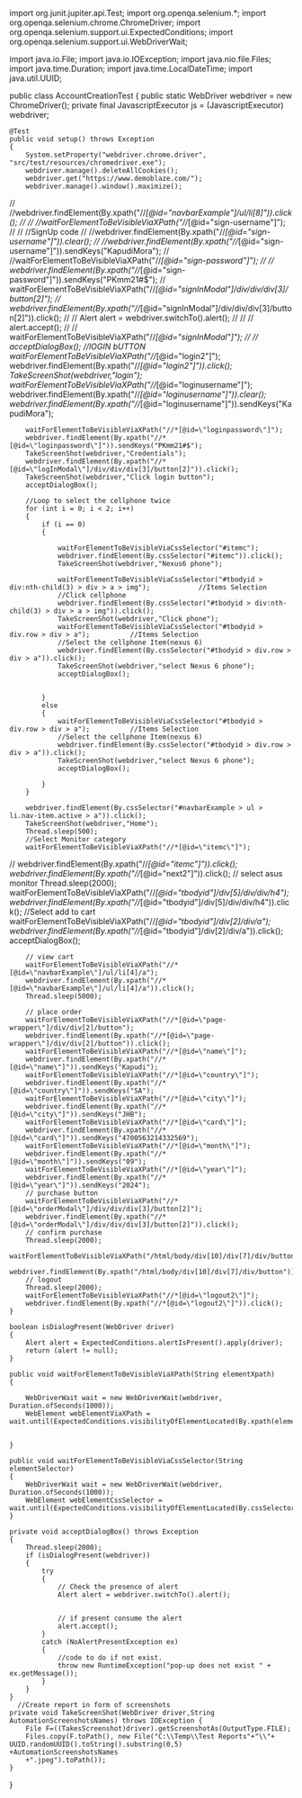 import org.junit.jupiter.api.Test;
import org.openqa.selenium.*;
import org.openqa.selenium.chrome.ChromeDriver;
import org.openqa.selenium.support.ui.ExpectedConditions;
import org.openqa.selenium.support.ui.WebDriverWait;

import java.io.File;
import java.io.IOException;
import java.nio.file.Files;
import java.time.Duration;
import java.time.LocalDateTime;
import java.util.UUID;

public class AccountCreationTest
{
    public static WebDriver webdriver = new ChromeDriver();
    private final JavascriptExecutor js = (JavascriptExecutor) webdriver;

    @Test
    public void setup() throws Exception
    {
        System.setProperty("webdriver.chrome.driver", "src/test/resources/chromedriver.exe");
        webdriver.manage().deleteAllCookies();
        webdriver.get("https://www.demoblaze.com/");
        webdriver.manage().window().maximize();
//        //webdriver.findElement(By.xpath("//*[@id=\"navbarExample\"]/ul/li[8]")).click();
//
//        //waitForElementToBeVisibleViaXPath("//*[@id=\"sign-username\"]");
//
//        //SignUp code
//        //webdriver.findElement(By.xpath("//*[@id=\"sign-username\"]")).clear();
//        //webdriver.findElement(By.xpath("//*[@id=\"sign-username\"]")).sendKeys("KapudiMora");
//        //waitForElementToBeVisibleViaXPath("//*[@id=\"sign-password\"]");
//
//        webdriver.findElement(By.xpath("//*[@id=\"sign-password\"]")).sendKeys("PKmm21#$");
//        waitForElementToBeVisibleViaXPath("//*[@id=\"signInModal\"]/div/div/div[3]/button[2]");
//        webdriver.findElement(By.xpath("//*[@id=\"signInModal\"]/div/div/div[3]/button[2]")).click();
//       // Alert alert = webdriver.switchTo().alert();
//
//       // alert.accept();
//     //   waitForElementToBeVisibleViaXPath("//*[@id=\"signInModal\"]");
//
//        acceptDialogBox();
        //lOGIN bUTTON
        waitForElementToBeVisibleViaXPath("//*[@id=\"login2\"]");
        webdriver.findElement(By.xpath("//*[@id=\"login2\"]")).click();
        TakeScreenShot(webdriver,"login");
        waitForElementToBeVisibleViaXPath("//*[@id=\"loginusername\"]");
        webdriver.findElement(By.xpath("//*[@id=\"loginusername\"]")).clear();
        webdriver.findElement(By.xpath("//*[@id=\"loginusername\"]")).sendKeys("KapudiMora");

        waitForElementToBeVisibleViaXPath("//*[@id=\"loginpassword\"]");
        webdriver.findElement(By.xpath("//*[@id=\"loginpassword\"]")).sendKeys("PKmm21#$");
        TakeScreenShot(webdriver,"Credentials");
        webdriver.findElement(By.xpath("//*[@id=\"logInModal\"]/div/div/div[3]/button[2]")).click();
        TakeScreenShot(webdriver,"Click login button");
        acceptDialogBox();

        //Loop to select the cellphone twice
        for (int i = 0; i < 2; i++)
        {
            if (i == 0)
            {

                waitForElementToBeVisibleViaCssSelector("#itemc");
                webdriver.findElement(By.cssSelector("#itemc")).click();
                TakeScreenShot(webdriver,"Nexus6 phone");

                waitForElementToBeVisibleViaCssSelector("#tbodyid > div:nth-child(3) > div > a > img");            //Items Selection
                //Click cellphone
                webdriver.findElement(By.cssSelector("#tbodyid > div:nth-child(3) > div > a > img")).click();
                TakeScreenShot(webdriver,"Click phone");
                waitForElementToBeVisibleViaCssSelector("#tbodyid > div.row > div > a");          //Items Selection
                //Select the cellphone Item(nexus 6)
                webdriver.findElement(By.cssSelector("#tbodyid > div.row > div > a")).click();
                TakeScreenShot(webdriver,"select Nexus 6 phone");
                acceptDialogBox();


            }
            else
            {
                waitForElementToBeVisibleViaCssSelector("#tbodyid > div.row > div > a");          //Items Selection
                //Select the cellphone Item(nexus 6)
                webdriver.findElement(By.cssSelector("#tbodyid > div.row > div > a")).click();
                TakeScreenShot(webdriver,"select Nexus 6 phone");
                acceptDialogBox();

            }
        }

        webdriver.findElement(By.cssSelector("#navbarExample > ul > li.nav-item.active > a")).click();
        TakeScreenShot(webdriver,"Home");
        Thread.sleep(500);
        //Select Monitor category
        waitForElementToBeVisibleViaXPath("//*[@id=\"itemc\"]");
//        webdriver.findElement(By.xpath("//*[@id=\"itemc\"]")).click();
        webdriver.findElement(By.xpath("//*[@id=\"next2\"]")).click();
        // select asus monitor
        Thread.sleep(2000);
        waitForElementToBeVisibleViaXPath("//*[@id=\"tbodyid\"]/div[5]/div/div/h4");
        webdriver.findElement(By.xpath("//*[@id=\"tbodyid\"]/div[5]/div/div/h4")).click();
        //Select add to cart
        waitForElementToBeVisibleViaXPath("//*[@id=\"tbodyid\"]/div[2]/div/a");
        webdriver.findElement(By.xpath("//*[@id=\"tbodyid\"]/div[2]/div/a")).click();
        acceptDialogBox();

        // view cart
        waitForElementToBeVisibleViaXPath("//*[@id=\"navbarExample\"]/ul/li[4]/a");
        webdriver.findElement(By.xpath("//*[@id=\"navbarExample\"]/ul/li[4]/a")).click();
        Thread.sleep(5000);

        // place order
        waitForElementToBeVisibleViaXPath("//*[@id=\"page-wrapper\"]/div/div[2]/button");
        webdriver.findElement(By.xpath("//*[@id=\"page-wrapper\"]/div/div[2]/button")).click();
        waitForElementToBeVisibleViaXPath("//*[@id=\"name\"]");
        webdriver.findElement(By.xpath("//*[@id=\"name\"]")).sendKeys("Kapudi");
        waitForElementToBeVisibleViaXPath("//*[@id=\"country\"]");
        webdriver.findElement(By.xpath("//*[@id=\"country\"]")).sendKeys("SA");
        waitForElementToBeVisibleViaXPath("//*[@id=\"city\"]");
        webdriver.findElement(By.xpath("//*[@id=\"city\"]")).sendKeys("JHB");
        waitForElementToBeVisibleViaXPath("//*[@id=\"card\"]");
        webdriver.findElement(By.xpath("//*[@id=\"card\"]")).sendKeys("4700563214332569");
        waitForElementToBeVisibleViaXPath("//*[@id=\"month\"]");
        webdriver.findElement(By.xpath("//*[@id=\"month\"]")).sendKeys("09");
        waitForElementToBeVisibleViaXPath("//*[@id=\"year\"]");
        webdriver.findElement(By.xpath("//*[@id=\"year\"]")).sendKeys("2024");
        // purchase button
        waitForElementToBeVisibleViaXPath("//*[@id=\"orderModal\"]/div/div/div[3]/button[2]");
        webdriver.findElement(By.xpath("//*[@id=\"orderModal\"]/div/div/div[3]/button[2]")).click();
        // confirm purchase
        Thread.sleep(2000);
        waitForElementToBeVisibleViaXPath("/html/body/div[10]/div[7]/div/button");
        webdriver.findElement(By.xpath("/html/body/div[10]/div[7]/div/button")).click();
        // logout
        Thread.sleep(2000);
        waitForElementToBeVisibleViaXPath("//*[@id=\"logout2\"]");
        webdriver.findElement(By.xpath("//*[@id=\"logout2\"]")).click();
    }

    boolean isDialogPresent(WebDriver driver)
    {
        Alert alert = ExpectedConditions.alertIsPresent().apply(driver);
        return (alert != null);
    }

    public void waitForElementToBeVisibleViaXPath(String elementXpath)
    {

        WebDriverWait wait = new WebDriverWait(webdriver, Duration.ofSeconds(1000));
        WebElement webElementViaXPath = wait.until(ExpectedConditions.visibilityOfElementLocated(By.xpath(elementXpath)));


    }

    public void waitForElementToBeVisibleViaCssSelector(String elementSelector)
    {
        WebDriverWait wait = new WebDriverWait(webdriver, Duration.ofSeconds(1000));
        WebElement webElementCssSelector = wait.until(ExpectedConditions.visibilityOfElementLocated(By.cssSelector(elementSelector)));
    }

    private void acceptDialogBox() throws Exception
    {
        Thread.sleep(2000);
        if (isDialogPresent(webdriver))
        {
            try
            {
                // Check the presence of alert
                Alert alert = webdriver.switchTo().alert();


                // if present consume the alert
                alert.accept();
            }
            catch (NoAlertPresentException ex)
            {
                //code to do if not exist.
                throw new RuntimeException("pop-up does not exist " + ex.getMessage());
            }
        }
    }
      //Create report in form of screenshots
    private void TakeScreenShot(WebDriver driver,String AutomationScreenshotsNames) throws IOException {
        File F=((TakesScreenshot)driver).getScreenshotAs(OutputType.FILE);
        Files.copy(F.toPath(), new File("C:\\Temp\\Test Reports"+"\\"+ UUID.randomUUID().toString().substring(0,5) +AutomationScreenshotsNames
        +".jpeg").toPath());
    }
}
